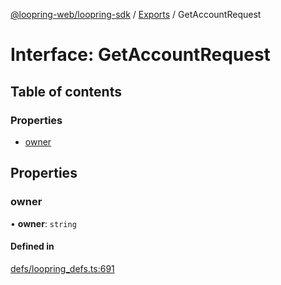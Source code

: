 [@loopring-web/loopring-sdk](../README.md) / [Exports](../modules.md) / GetAccountRequest

# Interface: GetAccountRequest

## Table of contents

### Properties

- [owner](GetAccountRequest.md#owner)

## Properties

### owner

• **owner**: `string`

#### Defined in

[defs/loopring_defs.ts:691](https://github.com/Loopring/loopring_sdk/blob/fd60be9/src/defs/loopring_defs.ts#L691)
